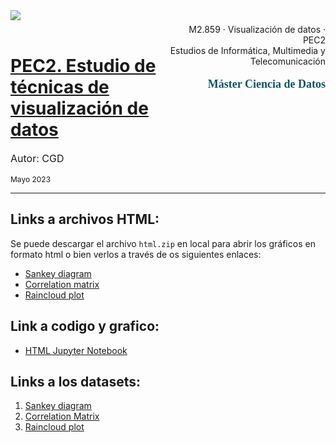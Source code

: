 <div style="width: 100%; clear: both;">
<div style="float: left; width: 50%;">
<img src="http://www.uoc.edu/portal/_resources/common/imatges/marca_UOC/UOC_Masterbrand.jpg" align="left">
</div>
<div style="float: right; width: 50%;">
<p style="margin: 0; padding-top: 22px; text-align:right;">  M2.859 · Visualización de datos · PEC2</p>
<p style="margin: 0; text-align:right; padding-button: 100px;">  Estudios de Informática, Multimedia y Telecomunicación</p>
<p style='color: #105269; font-size: 18px; text-align:right; font-family: verdana'><b>  Máster Ciencia de Datos</b></p>
</div>
<div style="width:100%;">&nbsp;</div>

# <b><u> PEC2. Estudio de técnicas de visualización de datos </b></u>

<p style='font-size:16px;'>
  Autor: CGD <br> </p>
<p style='font-size:12px;'>      
  Mayo 2023 </p>
<hr>


## <b> Links a archivos HTML: </b>
Se puede descargar el archivo `html.zip` en local para abrir los gráficos en formato html o bien verlos a través de os siguientes enlaces:

  
  
- [Sankey diagram](https://cgd2401.github.io/Visualization/sankey_diagram.html)
- [Correlation matrix](https://cgd2401.github.io/Visualization/correlation__matrix.html)
- [Raincloud plot](https://cgd2401.github.io/Visualization/raincloud.html)

 
## <b> Link a codigo y grafico: </b>

- [HTML Jupyter Notebook](https://cgd2401.github.io/Visualization/VD_PEC2_CGD.html)
  
## <b> Links a los datasets: </b>

1. [Sankey diagram](https://raw.githubusercontent.com/plotly/plotly.js/master/test/image/mocks/sankey_energy.json)
2. [Correlation Matrix](https://www.kaggle.com/datasets/imeintanis/well-log-facies-dataset)
2. [Raincloud plot](https://archive.ics.uci.edu/ml/machine-learning-databases/iris/iris.data)

